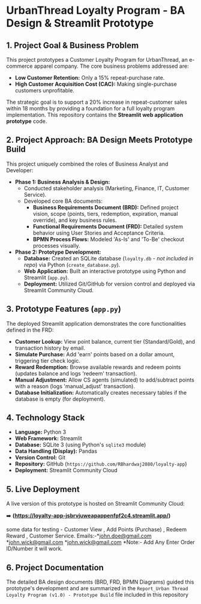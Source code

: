 # UrbanThread Loyalty Program - BA Design & Streamlit Prototype

## 1. Project Goal & Business Problem

This project prototypes a Customer Loyalty Program for UrbanThread, an e-commerce apparel company. The core business problems addressed are:

* **Low Customer Retention:** Only a 15% repeat-purchase rate.
* **High Customer Acquisition Cost (CAC):** Making single-purchase customers unprofitable.

The strategic goal is to support a 20% increase in repeat-customer sales within 18 months by providing a foundation for a full loyalty program implementation. This repository contains the **Streamlit web application prototype** code.

## 2. Project Approach: BA Design Meets Prototype Build

This project uniquely combined the roles of Business Analyst and Developer:

* **Phase 1: Business Analysis & Design:**
    * Conducted stakeholder analysis (Marketing, Finance, IT, Customer Service).
    * Developed core BA documents:
        * **Business Requirements Document (BRD):** Defined project vision, scope (points, tiers, redemption, expiration, manual override), and key business rules.
        * **Functional Requirements Document (FRD):** Detailed system behavior using User Stories and Acceptance Criteria.
        * **BPMN Process Flows:** Modeled 'As-Is' and 'To-Be' checkout processes visually.
* **Phase 2: Prototype Development:**
    * **Database:** Created an SQLite database (`loyalty.db` - *not included in repo*) via Python (`create_database.py`).
    * **Web Application:** Built an interactive prototype using Python and Streamlit (`app.py`).
    * **Deployment:** Utilized Git/GitHub for version control and deployed via Streamlit Community Cloud.

## 3. Prototype Features (`app.py`)

The deployed Streamlit application demonstrates the core functionalities defined in the FRD:

* **Customer Lookup:** View point balance, current tier (Standard/Gold), and transaction history by email.
* **Simulate Purchase:** Add 'earn' points based on a dollar amount, triggering tier check logic.
* **Reward Redemption:** Browse available rewards and redeem points (updates balance and logs 'redeem' transaction).
* **Manual Adjustment:** Allow CS agents (simulated) to add/subtract points with a reason (logs 'manual_adjust' transaction).
* **Database Initialization:** Automatically creates necessary tables if the database is empty (for deployment).

## 4. Technology Stack

* **Language:** Python 3
* **Web Framework:** Streamlit
* **Database:** SQLite 3 (using Python's `sqlite3` module)
* **Data Handling (Display):** Pandas
* **Version Control:** Git
* **Repository:** GitHub (`https://github.com/RBhardwaj2080/loyalty-app`)
* **Deployment:** Streamlit Community Cloud



## 5. Live Deployment

A live version of this prototype is hosted on Streamlit Community Cloud:

➡️ **(https://loyalty-app-jsbrvjuweapappenfpf2c4.streamlit.app/)**

some data for testing - Customer View , Add Points (Purchase) , Redeem Reward , Customer Service.
Emails:-*john.doe@gmail.com
        *john.wick@gmail.com
        *john.wick@gmail.com
*Note:- Add Any Enter Order ID/Number it will work.

## 6. Project Documentation

The detailed BA design documents (BRD, FRD, BPMN Diagrams) guided this prototype's development and are summarized in the `Report_Urban Thread Loyalty Program (v1.0) - Prototype Build` file included in this repository 
